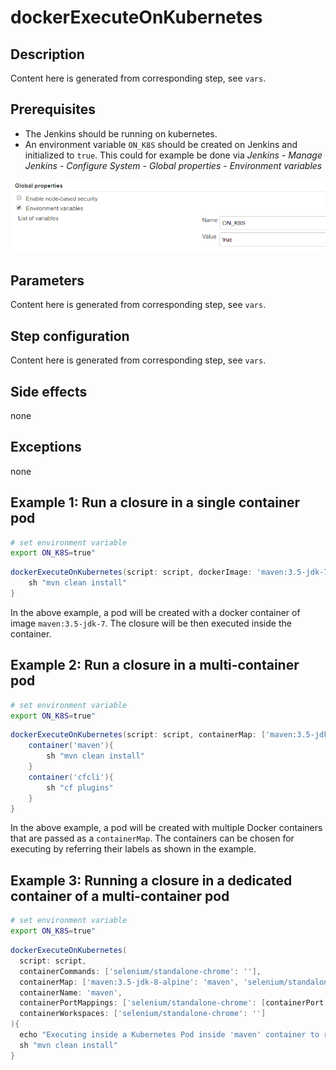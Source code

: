 # dockerExecuteOnKubernetes

## Description

Content here is generated from corresponding step, see `vars`.

## Prerequisites

* The Jenkins should be running on kubernetes.
* An environment variable `ON_K8S` should be created on Jenkins and initialized to `true`. This could for example be done via _Jenkins_ - _Manage Jenkins_ - _Configure System_ - _Global properties_ - _Environment variables_

![Jenkins environment variable configuration](../images/k8s_env.png)

## Parameters

Content here is generated from corresponding step, see `vars`.

## Step configuration

Content here is generated from corresponding step, see `vars`.

## Side effects

none

## Exceptions

none

## Example 1: Run a closure in a single container pod

```sh
# set environment variable
export ON_K8S=true"
```

```groovy
dockerExecuteOnKubernetes(script: script, dockerImage: 'maven:3.5-jdk-7'){
    sh "mvn clean install"
}
```

In the above example, a pod will be created with a docker container of image `maven:3.5-jdk-7`. The closure will be then executed inside the container.

## Example 2: Run a closure in a multi-container pod

```sh
# set environment variable
export ON_K8S=true"
```

```groovy
dockerExecuteOnKubernetes(script: script, containerMap: ['maven:3.5-jdk-8-alpine': 'maven', 's4sdk/docker-cf-cli': 'cfcli']){
    container('maven'){
        sh "mvn clean install"
    }
    container('cfcli'){
        sh "cf plugins"
    }
}
```

In the above example, a pod will be created with multiple Docker containers that are passed as a `containerMap`. The containers can be chosen for executing by referring their labels as shown in the example.

## Example 3: Running a closure in a dedicated container of a multi-container pod

```sh
# set environment variable
export ON_K8S=true"
```

```groovy
dockerExecuteOnKubernetes(
  script: script,
  containerCommands: ['selenium/standalone-chrome': ''],
  containerMap: ['maven:3.5-jdk-8-alpine': 'maven', 'selenium/standalone-chrome': 'selenium'],
  containerName: 'maven',
  containerPortMappings: ['selenium/standalone-chrome': [containerPort: 4444, hostPort: 4444]]
  containerWorkspaces: ['selenium/standalone-chrome': '']
){
  echo "Executing inside a Kubernetes Pod inside 'maven' container to run Selenium tests"
  sh "mvn clean install"
}
```
